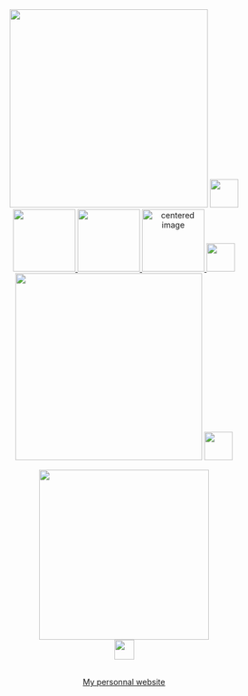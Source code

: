 <div align=center>
<img src="https://cdn.discordapp.com/attachments/788192013802930177/833497674169843762/welcome.png" width="350"> 
  <img src="https://cdn.discordapp.com/attachments/566328342723297290/704383234347237436/invisible.png" width="50">
  <br>
<a href="https://discord.bio/p/sykho" rel="noopener noreferrer" target="_blank"><img src="https://cdn.discordapp.com/attachments/788192013802930177/833499519039045662/discord.png" width="110" class="center"> </a>
  <a href="https://soundcloud.com/sykhottv" rel="noopener noreferrer" target="_blank"><img src="https://cdn.discordapp.com/attachments/788192013802930177/833500191616925696/soundcloud.png" width="110" class="center">  </a>
  <a href="https://github.com/Sykhodev" rel="noopener noreferrer" target="_blank"><img src="https://cdn.discordapp.com/attachments/788192013802930177/833500045797097572/git.png" width="110" alt="centered image"> </a>
  <img src="https://cdn.discordapp.com/attachments/566328342723297290/704383234347237436/invisible.png" width="50">
  <br>
  <img src="https://cdn.discordapp.com/attachments/788192013802930177/833495847895302185/about.png" width="330">
  <img src="https://cdn.discordapp.com/attachments/566328342723297290/704383234347237436/invisible.png" width="50">
  <p><a href="https://discord.gg/eRnJzeQgc6" rel="noopener noreferrer" target="_blank"><img src="https://cdn.discordapp.com/attachments/788192013802930177/833504728574853130/discbot.png" width="300"> </a><br><img src="https://cdn.discordapp.com/attachments/566328342723297290/704383234347237436/invisible.png" width="35"></p>
  <br>
  <center><a href="https://sykho.discbot.org" >My personnal website </a></center>

